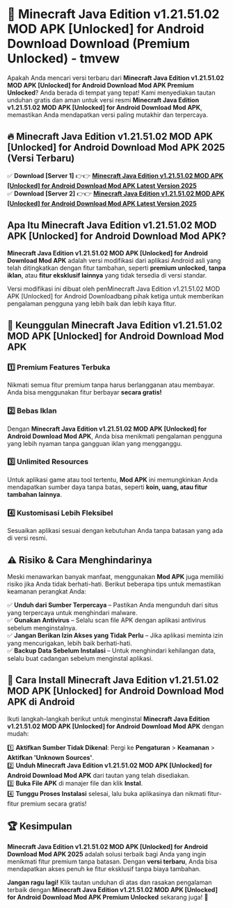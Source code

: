 # 🎯 Minecraft Java Edition v1.21.51.02 MOD APK [Unlocked] for Android Download  Download (Premium Unlocked) -  tmvew

Apakah Anda mencari versi terbaru dari **Minecraft Java Edition v1.21.51.02 MOD APK [Unlocked] for Android Download Mod APK Premium Unlocked**? Anda berada di tempat yang tepat! Kami menyediakan tautan unduhan gratis dan aman untuk versi resmi **Minecraft Java Edition v1.21.51.02 MOD APK [Unlocked] for Android Download Mod APK**, memastikan Anda mendapatkan versi paling mutakhir dan terpercaya.

## 🔥 Minecraft Java Edition v1.21.51.02 MOD APK [Unlocked] for Android Download Mod APK 2025 (Versi Terbaru)

✅ **Download [Server 1]** 👉👉 [**Minecraft Java Edition v1.21.51.02 MOD APK [Unlocked] for Android Download Mod APK Latest Version 2025**](https://momento.my/?title=Minecraft_Java_Edition_v1.21.51.02_MOD_APK_[Unlocked]_for_Android_Download)  
✅ **Download [Server 2]** 👉👉 [**Minecraft Java Edition v1.21.51.02 MOD APK [Unlocked] for Android Download Mod APK Latest Version 2025**](https://momento.my/?title=Minecraft_Java_Edition_v1.21.51.02_MOD_APK_[Unlocked]_for_Android_Download)  

## Apa Itu Minecraft Java Edition v1.21.51.02 MOD APK [Unlocked] for Android Download Mod APK?

**Minecraft Java Edition v1.21.51.02 MOD APK [Unlocked] for Android Download Mod APK** adalah versi modifikasi dari aplikasi Android asli yang telah ditingkatkan dengan fitur tambahan, seperti **premium unlocked**, **tanpa iklan**, atau **fitur eksklusif lainnya** yang tidak tersedia di versi standar.

Versi modifikasi ini dibuat oleh penMinecraft Java Edition v1.21.51.02 MOD APK [Unlocked] for Android Downloadbang pihak ketiga untuk memberikan pengalaman pengguna yang lebih baik dan lebih kaya fitur.

## 🎯 Keunggulan Minecraft Java Edition v1.21.51.02 MOD APK [Unlocked] for Android Download Mod APK

### 1️⃣ Premium Features Terbuka
Nikmati semua fitur premium tanpa harus berlangganan atau membayar. Anda bisa menggunakan fitur berbayar **secara gratis!**

### 2️⃣ Bebas Iklan
Dengan **Minecraft Java Edition v1.21.51.02 MOD APK [Unlocked] for Android Download Mod APK**, Anda bisa menikmati pengalaman pengguna yang lebih nyaman tanpa gangguan iklan yang mengganggu.

### 3️⃣ Unlimited Resources
Untuk aplikasi game atau tool tertentu, **Mod APK** ini memungkinkan Anda mendapatkan sumber daya tanpa batas, seperti **koin, uang, atau fitur tambahan lainnya**.

### 4️⃣ Kustomisasi Lebih Fleksibel
Sesuaikan aplikasi sesuai dengan kebutuhan Anda tanpa batasan yang ada di versi resmi.

## ⚠️ Risiko & Cara Menghindarinya

Meski menawarkan banyak manfaat, menggunakan **Mod APK** juga memiliki risiko jika Anda tidak berhati-hati. Berikut beberapa tips untuk memastikan keamanan perangkat Anda:

✅ **Unduh dari Sumber Terpercaya** – Pastikan Anda mengunduh dari situs yang terpercaya untuk menghindari malware.  
✅ **Gunakan Antivirus** – Selalu scan file APK dengan aplikasi antivirus sebelum menginstalnya.  
✅ **Jangan Berikan Izin Akses yang Tidak Perlu** – Jika aplikasi meminta izin yang mencurigakan, lebih baik berhati-hati.  
✅ **Backup Data Sebelum Instalasi** – Untuk menghindari kehilangan data, selalu buat cadangan sebelum menginstal aplikasi.

## 📌 Cara Install Minecraft Java Edition v1.21.51.02 MOD APK [Unlocked] for Android Download Mod APK di Android

Ikuti langkah-langkah berikut untuk menginstal **Minecraft Java Edition v1.21.51.02 MOD APK [Unlocked] for Android Download Mod APK** dengan mudah:

1️⃣ **Aktifkan Sumber Tidak Dikenal**: Pergi ke **Pengaturan** > **Keamanan** > **Aktifkan 'Unknown Sources'**.  
2️⃣ **Unduh Minecraft Java Edition v1.21.51.02 MOD APK [Unlocked] for Android Download Mod APK** dari tautan yang telah disediakan.  
3️⃣ **Buka File APK** di manajer file dan klik **Instal**.  
4️⃣ **Tunggu Proses Instalasi** selesai, lalu buka aplikasinya dan nikmati fitur-fitur premium secara gratis!

## 🏆 Kesimpulan

**Minecraft Java Edition v1.21.51.02 MOD APK [Unlocked] for Android Download Mod APK 2025** adalah solusi terbaik bagi Anda yang ingin menikmati fitur premium tanpa batasan. Dengan **versi terbaru**, Anda bisa mendapatkan akses penuh ke fitur eksklusif tanpa biaya tambahan.

**Jangan ragu lagi!** Klik tautan unduhan di atas dan rasakan pengalaman terbaik dengan **Minecraft Java Edition v1.21.51.02 MOD APK [Unlocked] for Android Download Mod APK Premium Unlocked** sekarang juga! 🚀
